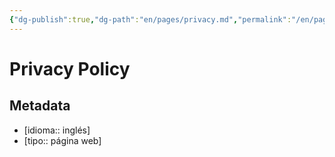 ```yaml
---
{"dg-publish":true,"dg-path":"en/pages/privacy.md","permalink":"/en/pages/privacy/","hide":true,"tags":["www"],"noteIcon":1,"created":"2024-04-07T15:11:58.215-06:00","updated":"2024-04-07T21:47:30.765-06:00"}
---
```


# Privacy Policy

## Metadata

- [idioma:: inglés]
- [tipo:: página web]